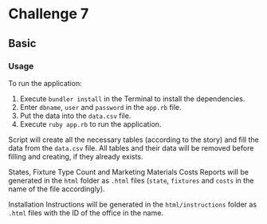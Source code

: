 # Challenge 7

## Basic

### Usage

To run the application:

1. Execute `bundler install` in the Terminal to install the dependencies.
2. Enter `dbname`, `user` and `password` in the `app.rb` file.
3. Put the data into the `data.csv` file.
4. Execute `ruby app.rb` to run the application.

Script will create all the necessary tables (according to the story) and fill the data from the `data.csv` file. All tables and their data will be removed before filling and creating, if they already exists.

States, Fixture Type Count and Marketing Materials Costs Reports will be generated in the `html` folder as `.html` files (`state`, `fixtures` and `costs` in the name of the file accordingly).

Installation Instructions will be generated in the `html/instructions` folder as `.html` files with the ID of the office in the name.

